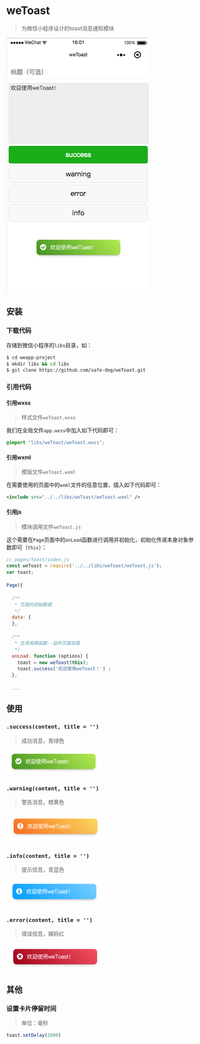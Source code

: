 # weToast
> 为微信小程序设计的toast消息通知模块

![](screenshots/screen.png)

## 安装

### 下载代码

存储到微信小程序的`libs`目录，如：
```sh
$ cd weapp-project
$ mkdir libs && cd libs
$ git clone https://github.com/safe-dog/weToast.git
```

### 引用代码

#### 引用wxss
> 样式文件`weToast.wxss`

我们在全局文件`app.wxss`中加入如下代码即可：
``` css
@import "libs/weToast/weToast.wxss";
```

#### 引用wxml
> 模版文件`weToast.wxml`

在需要使用的页面中的`wxml`文件的任意位置，插入如下代码即可：
``` xml
<include src="../../libs/weToast/weToast.wxml" />
```

#### 引用js
> 模块调用文件`weToast.js`

这个需要在`Page`页面中的`onLoad`函数进行调用并初始化，初始化传递本身对象参数即可（`this`）：
``` js
// pages/toast/index.js
const weToast = require('../../libs/weToast/weToast.js');
var toast;

Page({

  /**
   * 页面的初始数据
   */
  data: {
  },

  /**
   * 生命周期函数--监听页面加载
   */
  onLoad: function (options) {
    toast = new weToast(this);
    toast.success('欢迎使用weToast！') ;
  },
  
  ...
```

## 使用

### `.success(content, title = '')`
> 成功消息，青绿色

![](screenshots/success.png)

### `.warning(content, title = '')`
> 警告消息，橙黄色

![](screenshots/warning.png)

### `.info(content, title = '')`
> 提示信息，青蓝色

![](screenshots/info.png)

### `.error(content, title = '')`
> 错误信息，姨妈红

![](screenshots/error.png)

## 其他

### 设置卡片停留时间
> 单位：毫秒

``` js
toast.setDelay(2000)
```